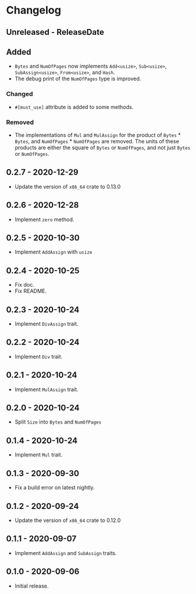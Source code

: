 # Changelog

## Unreleased - ReleaseDate
## Added
- `Bytes` and `NumOfPages` now implements `Add<usize>`, `Sub<usize>`, `SubAssign<usize>`, `From<usize>`, and `Hash`.
- The debug print of the `NumOfPages` type is improved.

### Changed
- `#[must_use]` attribute is added to some methods.

### Removed
- The implementations of `Mul` and `MulAssign` for the product of `Bytes` * `Bytes`, and `NumOfPages` * `NumOfPages` are removed. The units of these products are either the square of `Bytes` or `NumOfPages`, and not just `Bytes` or `NumOfPages`.

## 0.2.7 - 2020-12-29

- Update the version of `x86_64` crate to 0.13.0

## 0.2.6 - 2020-12-28

- Implement `zero` method.

## 0.2.5 - 2020-10-30

- Implement `AddAssign` with `usize`

## 0.2.4 - 2020-10-25

- Fix doc.
- Fix README.

## 0.2.3 - 2020-10-24

- Implement `DivAssign` trait.

## 0.2.2 - 2020-10-24

- Implement `Div` trait.

## 0.2.1 - 2020-10-24

- Implement `MulAssign` trait.

## 0.2.0 - 2020-10-24

- Split `Size` into `Bytes` and `NumOfPages`

## 0.1.4 - 2020-10-24

- Implement `Mul` trait.

## 0.1.3 - 2020-09-30

- Fix a build error on latest nightly.

## 0.1.2 - 2020-09-24

- Update the version of `x86_64` crate to 0.12.0

## 0.1.1 - 2020-09-07

- Implement `AddAssign` and `SubAssign` traits.

## 0.1.0 - 2020-09-06

- Initial release.
